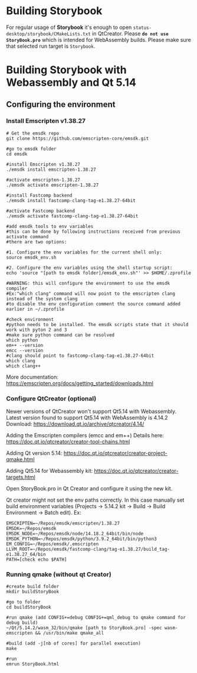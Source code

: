 # Building Storybook

For regular usage of **Storybook** it's enough to open `status-desktop/storybook/CMakeLists.txt` in QtCreator. Please **`do not use StoryBook.pro`** which is intended for WebAssembly builds. Please make sure that selected run target is `Storybook`.

# Building Storybook with Webassembly and Qt 5.14

## Configuring the environment
### Install Emscripten v1.38.27
	

    # Get the emsdk repo
    git clone https://github.com/emscripten-core/emsdk.git
    
    #go to emsdk folder
    cd emsdk
    
    #install Emscripten v1.38.27
    ./emsdk install emscripten-1.38.27
    
    #activate emscripten-1.38.27
    ./emsdk activate emscripten-1.38.27
    
    #install Fastcomp backend
    ./emsdk install fastcomp-clang-tag-e1.38.27-64bit
    
    #activate Fastcomp backend
    ./emsdk activate fastcomp-clang-tag-e1.38.27-64bit
    
    #add emsdk tools to env variables
    #this can be done by following instructions received from previous activate command
    #there are two options:
    
    #1. Configure the env variables for the current shell only:
    source emsdk_env.sh
    
    #2. Configure the env variables using the shell startup script:
    echo 'source "[path to emsdk folder]/emsdk_env.sh"' >> $HOME/.zprofile
    
    #WARNING: this will configure the environment to use the emsdk compiler
    #Ex:"which clang" command will now point to the emscripten clang instead of the system clang
    #to disable the env configuration comment the source command added earlier in ~/.zprofile
    
    #check environment
    #python needs to be installed. The emsdk scripts state that it should work with pyton 2 and 3
    #make sure python command can be resolved
    which python
    em++ --version
    emcc --version
    #clang should point to fastcomp-clang-tag-e1.38.27-64bit
    which clang
    which clang++
More documentation: https://emscripten.org/docs/getting_started/downloads.html

### Configure QtCreator (optional)
Newer versions of QtCreator won't support Qt5.14 with Webassembly. Latest version found to support Qt5.14 with WebAssembly is 4.14.2
Download: https://download.qt.io/archive/qtcreator/4.14/

Adding the Emscripten compilers (emcc and em++)
Details here: https://doc.qt.io/qtcreator/creator-tool-chains.html

Adding Qt version 5.14:
https://doc.qt.io/qtcreator/creator-project-qmake.html

Adding Qt5.14 for Webassembly kit:
https://doc.qt.io/qtcreator/creator-targets.html

Open StoryBook.pro in Qt Creator and configure it using the new kit.

Qt creator might not set the env paths correctly. In this case manually set build environment variables (Projects -> 5.14.2 kit -> Build -> Build Environment -> Batch edit). Ex:

    EMSCRIPTEN=~/Repos/emsdk/emscripten/1.38.27
    EMSDK=~/Repos/emsdk
    EMSDK_NODE=~/Repos/emsdk/node/14.18.2_64bit/bin/node
    EMSDK_PYTHON=~/Repos/emsdk/python/3.9.2_64bit/bin/python3
    EM_CONFIG=~/Repos/emsdk/.emscripten
    LLVM_ROOT=~/Repos/emsdk/fastcomp-clang/tag-e1.38.27/build_tag-e1.38.27_64/bin
    PATH=[check echo $PATH]

### Running qmake (without qt Creator)

    #create build folder
    mkdir buildStoryBook
    
    #go to folder
    cd buildStoryBook
    
    #run qmake (add CONFIG+=debug CONFIG+=qml_debug to qmake command for debug build)
    ~/Qt/5.14.2/wasm_32/bin/qmake [path to StoryBook.pro] -spec wasm-emscripten && /usr/bin/make qmake_all
    
    #build (add -j[nb of cores] for parallel execution)
    make
    
    #run
    emrun StoryBook.html

